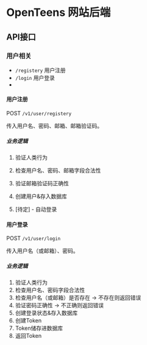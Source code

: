 # OpenTeens 网站后端

## API接口

### 用户相关

- `/registery` 用户注册
- `/login` 用户登录
- 

#### 用户注册

POST `/v1/user/registery`

传入用户名、密码、邮箱、邮箱验证码。

##### 业务逻辑

1. 验证人类行为
2. 检查用户名、密码、邮箱字段合法性
3. 验证邮箱验证码正确性
4. 创建用户&存入数据库

5. \[待定\] - 自动登录

#### 用户登录

POST `/v1/user/login`

传入用户名（或邮箱）、密码。

##### 业务逻辑

1. 验证人类行为
2. 检查用户名、密码字段合法性
3. 检查用户名（或邮箱）是否存在 -> 不存在则返回错误
4. 验证密码正确性 -> 不正确则返回错误
5. 创建登录状态&存入数据库
6. 创建Token
7. Token储存进数据库
8. 返回Token


